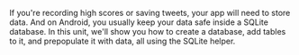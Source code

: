 If you're recording high scores or saving tweets, your app will need to store data. And on Android, you usually keep your data safe inside a SQLite database. In this unit, we'll show you how to create a database, add tables to it, and prepopulate it with data, all using the SQLite helper. 